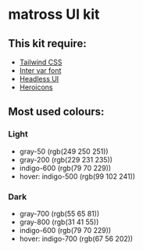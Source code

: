 # matross UI kit

## This kit require:

- [Tailwind CSS](https://tailwindcss.com/docs/configuration)
- [Inter var font](https://github.com/rsms/inter)
- [Headless UI](https://headlessui.dev/vue/menu)
- [Heroicons](https://github.com/tailwindlabs/heroicons#vue)

## Most used colours:

### Light
- gray-50 (rgb(249 250 251))
- gray-200 (rgb(229 231 235))
- indigo-600 (rgb(79 70 229))
- hover: indigo-500 (rgb(99 102 241))

### Dark
- gray-700 (rgb(55 65 81))
- gray-800 (rgb(31 41 55))
- indigo-600 (rgb(79 70 229))
- hover: indigo-700 (rgb(67 56 202))